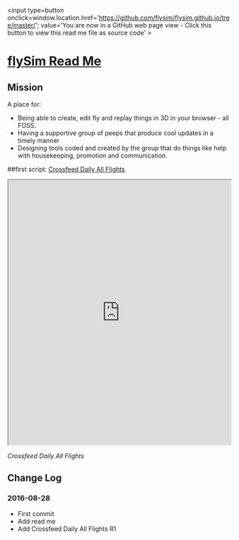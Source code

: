 <span style=display:none; >[You are now in a GitHub source code view - click this link to view Read Me file as a web page]
( http://flysim.github.io/#readme.md "View file as a web page." ) </span>
<input type=button onclick=window.location.href='https://github.com/flysim/flysim.github.io/tree/master/'; 
value='You are now in a GitHub web page view - Click this button to view this read me file as source code' >


[flySim Read Me]( http://flysim.github.io/#readme.md )
===
## Mission

A place for:

* Being able to create, edit fly and replay things in 3D in your browser - all FOSS.
* Having a supportive group of peeps that produce cool updates in a timely manner
* Designing tools coded and created by the group that do things like help with housekeeping, promotion and communication. 

##first script: [Crossfeed Daily All Flights]( http://flysim.github.io/crossfeed-daily-all-flights/ )

<img src="" style=display:none; width=800 >


<iframe src=http://flysim.github.io/crossfeed-daily-all-flights/ width=100% height=600px onload=this.contentWindow.controls.enableZoom=false; ></iframe>


_Crossfeed Daily All Flights_

## Change Log

### 2016-08-28

* First commit
* Add read me
* Add Crossfeed Daily All Flights R1

